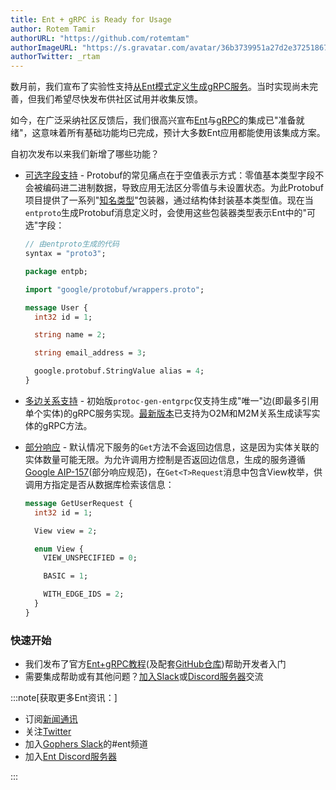 ```yaml
---
title: Ent + gRPC is Ready for Usage
author: Rotem Tamir
authorURL: "https://github.com/rotemtam"
authorImageURL: "https://s.gravatar.com/avatar/36b3739951a27d2e37251867b7d44b1a?s=80"
authorTwitter: _rtam
---
```


数月前，我们宣布了实验性支持[从Ent模式定义生成gRPC服务](https://entgo.io/blog/2021/03/18/generating-a-grpc-server-with-ent)。当时实现尚未完善，但我们希望尽快发布供社区试用并收集反馈。

如今，在广泛采纳社区反馈后，我们很高兴宣布[Ent](https://entgo.io)与[gRPC](https://grpc.io)的集成已"准备就绪"，这意味着所有基础功能均已完成，预计大多数Ent应用都能使用该集成方案。

自初次发布以来我们新增了哪些功能？

- [可选字段支持](https://entgo.io/docs/grpc-optional-fields) - Protobuf的常见痛点在于空值表示方式：零值基本类型字段不会被编码进二进制数据，导致应用无法区分零值与未设置状态。为此Protobuf项目提供了一系列"[知名类型](https://developers.google.com/protocol-buffers/docs/reference/google.protobuf)"包装器，通过结构体封装基本类型值。现在当`entproto`生成Protobuf消息定义时，会使用这些包装器类型表示Ent中的"可选"字段：
  ```protobuf {15}
  // 由entproto生成的代码
  syntax = "proto3";
  
  package entpb;
  
  import "google/protobuf/wrappers.proto";
  
  message User {
    int32 id = 1;
  
    string name = 2;
  
    string email_address = 3;
  
    google.protobuf.StringValue alias = 4;
  }
  ```

- [多边关系支持](https://entgo.io/docs/grpc-edges) - 初始版`protoc-gen-entgrpc`仅支持生成"唯一"边(即最多引用单个实体)的gRPC服务实现。[最新版本](https://github.com/ent/contrib/commit/bf9430fbba45a808bc054144f9711833c76bf05c)已支持为O2M和M2M关系生成读写实体的gRPC方法。
- [部分响应](https://entgo.io/docs/grpc-edges#retrieving-edge-ids-for-entities) - 默认情况下服务的`Get`方法不会返回边信息，这是因为实体关联的实体数量可能无限。为允许调用方控制是否返回边信息，生成的服务遵循[Google AIP-157](https://google.aip.dev/157)(部分响应规范)，在`Get<T>Request`消息中包含View枚举，供调用方指定是否从数据库检索该信息：
  ```protobuf {6-12}
  message GetUserRequest {
    int32 id = 1;
  
    View view = 2;
  
    enum View {
      VIEW_UNSPECIFIED = 0;
  
      BASIC = 1;
  
      WITH_EDGE_IDS = 2;
    }
  }
  ```

### 快速开始

- 我们发布了官方[Ent+gRPC教程](https://entgo.io/docs/grpc-intro)(及配套[GitHub仓库](https://github.com/rotemtam/ent-grpc-example))帮助开发者入门
- 需要集成帮助或有其他问题？[加入Slack](https://entgo.io/docs/slack)或[Discord服务器](https://discord.gg/qZmPgTE6RX)交流

:::note[获取更多Ent资讯：]

- 订阅[新闻通讯](https://entgo.substack.com/)
- 关注[Twitter](https://twitter.com/entgo_io)
- 加入[Gophers Slack](https://entgo.io/docs/slack)的#ent频道
- 加入[Ent Discord服务器](https://discord.gg/qZmPgTE6RX)

:::